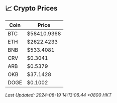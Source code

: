 ## 📈 Crypto Prices

| Coin | Price |
| ---- | ----- |
| BTC | $58410.9368 |
| ETH | $2622.4233 |
| BNB | $533.4081 |
| CRV | $0.3041 |
| ARB | $0.5379 |
| OKB | $37.1428 |
| DOGE | $0.1002 |

_Last Updated: 2024-08-19 14:13:06.44 +0800 HKT_